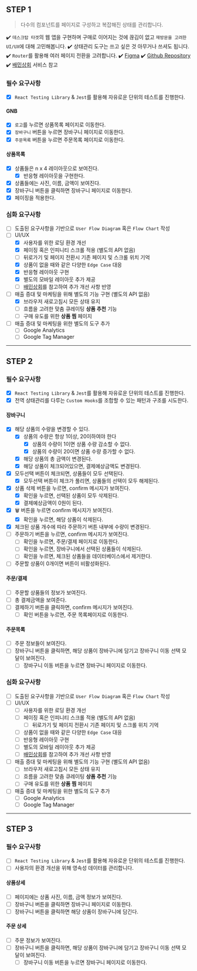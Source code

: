 ## STEP 1

> 다수의 컴포넌트를 페이지로 구성하고 복잡해진 상태를 관리합니다.

✔️ `데스크탑 타겟`의 웹 앱을 구현하며 구매로 이어지는 것에 끊김이 없고 `재방문을 고려한 UI/UX`에 대해 고민해봅니다.
✔️ 상태관리 도구는 쓰고 싶은 것 아무거나 쓰셔도 됩니다.
✔️ `Router`를 활용해 여러 페이지 전환을 고려합니다.
✔️ [Figma](https://www.figma.com/file/m3B8Ev4BsmuVco4jIclhYf/FE_Level2_Mission3_Shopping_Cart)
✔️ [Github Repository](https://github.com/next-step/react-shopping-cart)
✔️ [배민상회](https://mart.baemin.com) 서비스 참고

### 필수 요구사항

- [X] `React Testing Library` & `Jest`를 활용해 자유로운 단위의 테스트를 진행한다.

#### GNB

- [X] `로고`를 누르면 상품목록 페이지로 이동한다.
- [X] `장바구니` 버튼을 누르면 장바구니 페이지로 이동한다.
- [X] `주문목록` 버튼을 누르면 주문목록 페이지로 이동한다.

#### 상품목록

- [X] 상품들은 n x 4 레이아웃으로 보여진다.
    - [X] 반응형 레이아웃을 구현한다.
- [X] 상품들에는 사진, 이름, 금액이 보여진다.
- [X] 장바구니 버튼을 클릭하면 장바구니 페이지로 이동한다.
- [X] 페이징을 적용한다.

### 심화 요구사항

- [ ] 도출된 요구사항을 기반으로 `User Flow Diagram` 혹은 `Flow Chart` 작성
- [ ] UI/UX
    - [X] 사용자를 위한 로딩 환경 개선
    - [X] 페이징 혹은 인피니티 스크롤 적용 (별도의 API 없음)
    - [ ] 뒤로가기 및 페이지 전환시 기존 페이지 및 스크롤 위치 기억
    - [X] 상품이 없을 때와 같은 다양한 `Edge Case` 대응
    - [X] 반응형 레이아웃 구현
    - [X] 별도의 모바일 레이아웃 추가 제공
    - [ ] [배민상회](https://mart.baemin.com)를 참고하여 추가 개선 사항 반영
- [ ] 매출 증대 및 마케팅을 위해 별도의 기능 구현 (별도의 API 없음)
    - [X] 브라우저 새로고침시 모든 상태 유지
    - [ ] 흐름을 고려한 맞춤 큐레이팅 **상품 추천** 기능
    - [ ] 구매 유도를 위한 **상품 찜** 페이지
- [ ] 매출 증대 및 마케팅을 위한 별도의 도구 추가
    - [ ] Google Analytics
    - [ ] Google Tag Manager

***

## STEP 2

### 필수 요구사항

- [X] `React Testing Library` & `Jest`를 활용해 자유로운 단위의 테스트를 진행한다.
- [X] 전역 상태관리를 다루는 `Custom Hooks`를 조합할 수 있는 패턴과 구조를 시도한다.

#### 장바구니

- [X] 해당 상품의 수량을 변경할 수 있다.
    - [X] 상품의 수량은 항상 1이상, 20이하여야 한다
        - [X] 상품의 수량이 1이면 상품 수량 감소할 수 없다.
        - [X] 상품의 수량이 20이면 상품 수량 증가할 수 없다.
    - [X] 해당 상품의 총 금액이 변경된다.
    - [X] 해당 상품이 체크되어있으면, 결제예상금액도 변경된다.
- [X] 모두선택 버튼이 체크되면, 상품들이 모두 선택된다.
    - [X] 모두선택 버튼이 체크가 풀리면, 상품들의 선택이 모두 해제된다.
- [X] 상품 삭제 버튼을 누르면, confirm 메시지가 보여진다.
    - [X] 확인을 누르면, 선택된 상품이 모두 삭제된다.
    - [X] 결제예상금액이 0원이 된다.
- [X] 🗑 버튼을 누르면 confirm 메시지가 보여진다.
    - [X] 확인을 누르면, 해당 상품이 삭제된다.
- [X] 체크된 상품 개수에 따라 주문하기 버튼 내부에 수량이 변경된다.
- [ ] 주문하기 버튼을 누르면, confirm 메시지가 보여진다.
    - [ ] 확인을 누르면, 주문/결제 페이지로 이동한다.
    - [ ] 확인을 누르면, 장바구니에서 선택된 상품들이 삭제된다.
    - [ ] 확인을 누르면, 체크된 상품들을 데이터베이스에서 제거한다.
- [ ] 주문할 상품이 0개이면 버튼이 비활성화된다.

#### 주문/결제

- [ ] 주문할 상품들의 정보가 보여진다.
- [ ] 총 결제금액을 보여준다.
- [ ] 결제하기 버튼을 클릭하면, confirm 메시지가 보여진다.
    - [ ] 확인 버튼을 누르면, 주문 목록페이지로 이동한다.

#### 주문목록

- [ ] 주문 정보들이 보여진다.
- [ ] 장바구니 버튼을 클릭하면, 해당 상품이 장바구니에 담기고 장바구니 이동 선택 모달이 보여진다.
    - [ ] 장바구니 이동 버튼을 누르면 장바구니 페이지로 이동한다.

### 심화 요구사항

- [ ] 도출된 요구사항을 기반으로 `User Flow Diagram` 혹은 `Flow Chart` 작성
- [ ] UI/UX
    - [ ] 사용자를 위한 로딩 환경 개선
    - [ ] 페이징 혹은 인피니티 스크롤 적용 (별도의 API 없음)
        - [ ] 뒤로가기 및 페이지 전환시 기존 페이지 및 스크롤 위치 기억
    - [ ] 상품이 없을 때와 같은 다양한 `Edge Case` 대응
    - [ ] 반응형 레이아웃 구현
    - [ ] 별도의 모바일 레이아웃 추가 제공
    - [ ] [배민상회](https://mart.baemin.com)를 참고하여 추가 개선 사항 반영
- [ ] 매출 증대 및 마케팅을 위해 별도의 기능 구현 (별도의 API 없음)
    - [ ] 브라우저 새로고침시 모든 상태 유지
    - [ ] 흐름을 고려한 맞춤 큐레이팅 **상품 추천** 기능
    - [ ] 구매 유도를 위한 **상품 찜** 페이지
- [ ] 매출 증대 및 마케팅을 위한 별도의 도구 추가
    - [ ] Google Analytics
    - [ ] Google Tag Manager

***

## STEP 3

### 필수 요구사항

- [ ] `React Testing Library` & `Jest`를 활용해 자유로운 단위의 테스트를 진행한다.
- [ ] 사용자의 환경 개선을 위해 영속성 데이터를 관리합니다.

#### 상품상세

- [ ] 페이지에는 상품 사진, 이름, 금액 정보가 보여진다.
- [ ] 장바구니 버튼을 클릭하면 장바구니 페이지로 이동한다.
- [ ] 장바구니 버튼을 클릭하면 해당 상품이 장바구니에 담긴다.

#### 주문 상세

- [ ] 주문 정보가 보여진다.
- [ ] 장바구니 버튼을 클릭하면, 해당 상품이 장바구니에 담기고 장바구니 이동 선택 모달이 보여진다.
    - [ ] 장바구니 이동 버튼을 누르면 장바구니 페이지로 이동한다.

